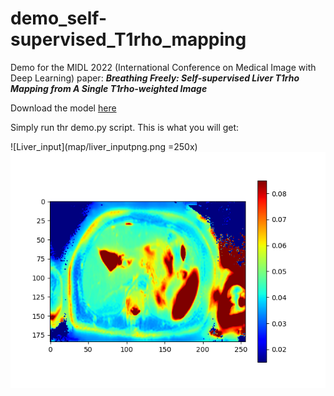 # demo_self-supervised_T1rho_mapping
Demo for the MIDL 2022 (International Conference on Medical Image with Deep Learning) paper:  ***Breathing Freely: Self-supervised Liver T1rho Mapping from A Single T1rho-weighted Image***   
  
Download the model [here](https://drive.google.com/drive/folders/1LN5iQa80_mcDQeTmcZQdU0sRbqXQVYkm)  

Simply run thr demo.py script. This is what you will get:  

![Liver_input](map/liver_inputpng.png =250x)![Liver](map/liver_trho.png)
